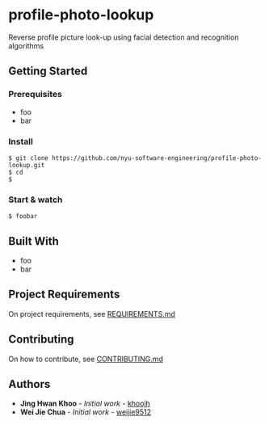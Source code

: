 # profile-photo-lookup

Reverse profile picture look-up using facial detection and recognition algorithms


## Getting Started

### Prerequisites

* foo
* bar

### Install

    $ git clone https://github.com/nyu-software-engineering/profile-photo-lookup.git
    $ cd
    $

### Start & watch

    $ foobar

## Built With

* foo
* bar


## Project Requirements

On project requirements, see [REQUIREMENTS.md](https://github.com/nyu-software-engineering/profile-photo-lookup/blob/master/REQUIREMENTS.md)


## Contributing

On how to contribute, see [CONTRIBUTING.md](https://github.com/nyu-software-engineering/profile-photo-lookup/blob/master/CONTRIBUTING.md)


## Authors

* **Jing Hwan Khoo** - *Initial work* - [khoojh](https://github.com/khoojh)
* **Wei Jie Chua** - *Initial work* - [weijie9512](https://github.com/weijie9512)
